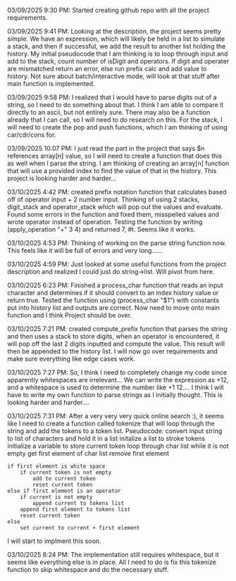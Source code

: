 03/09/2025 9:30 PM: Started creating github repo with all the project requirements.

03/09/2025 9:41 PM: Looking at the description, the project seems pretty simple. We have an expression, which will likely be held in a list to simulate a stack, and then if successful, we add the result to another list holding the history. My initial pseudocode that I am thinking is to loop through input and add to the stack, count number of isDigit and operators. If digit and operater are mismatched return an error, else run prefix calc and add value to history. Not sure about batch/interactive mode, will look at that stuff after main function is implemented.

03/09/2025 9:58 PM: I realized that I would have to parse digits out of a string, so I need to do something about that. I think I am able to compare it directly to an ascii, but not entirely sure. There may also be a function already that I can call, so I will need to do research on this. For the stack, I will need to create the pop and push functions, which I am thinking of using car/cdr/cons for.

03/09/2025 10:07 PM: I just read the part in the project that says $n references array[n] value, so I will need to create a function that does this as well when I parse the string. I am thinking of creating an array[n] function that will use a provided index to find the value of that in the history. This project is looking harder and harder...

03/10/2025 4:42 PM: created prefix notation function that calculates based off of operator input + 2 number input. Thinking of using 2 stacks, digit_stack and operator_stack which will pop out the values and evaluate. Found some errors in the function and fixed them, misspelled values and wrote operator instead of operation. Testing the function by writing (apply_operation "+" 3 4) and returned 7, #t. Seems like it works.

03/10/2025 4:53 PM: Thinking of working on the parse string function now. This feels like it will be full of errors and very long......

03/10/2025 4:59 PM: Just looked at some useful functions from the project description and realized I could just do string->list. Will pivot from here.

03/10/2025 6:23 PM: Finished a process_char function that reads an input character and determines if it should convert to an index history value or return true. Tested the function using (process_char "$1") with constants put into history list and outputs are correct. Now need to move onto main function and I think Project should be over. 

03/10/2025 7:21 PM: created compute_prefix function that parses the string and then uses a stack to store digits, when an operator is encountered, it will pop off the last 2 digits inputted and compute the value. This result will then be appended to the history list. I will now go over requirements and make sure everything like edge cases work. 

03/10/2025 7:27 PM: So, I think I need to completely change my code since apparently whitespaces are irrelevant... We can write the expression as +12, and a whitespace is used to determine the number like +1 12.... I think I will have to write my own function to parse strings as I initially thought. This is looking harder and harder....

03/10/2025 7:31 PM: After a very very very quick online search :), it seems like I need to create a function called tokenize that will loop through the string and add the tokens to a token list. Pseudocode:
convert input string to list of characters and hold it in a list
initalize a list to stroke tokens
initialize a variable to store current token
loop through char list while it is not empty
    get first element of char list
    remove first element

    if first element is white space
        if current token is not empty
            add to current token
            reset current token
    else if first element is an operator
        if current is not empty
            append current to tokens list
        append first element to tokens list
        reset current token
    else
        set current to current + first element
I will start to implment this soon.

03/10/2025 8:24 PM: The implementation still requires whitespace, but it seems like everything else is in place. All I need to do is fix this tokenize function to skip whitespace and do the necessary stuff.